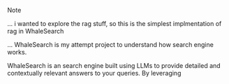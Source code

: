 > [!NOTE]
> ... i wanted to explore the rag stuff, so this is the simplest implmentation of rag in WhaleSearch
>
> ... WhaleSearch is my attempt project to understand how search engine works.

WhaleSearch is an search engine built using LLMs to 
provide detailed and contextually relevant answers to your queries. By leveraging 
